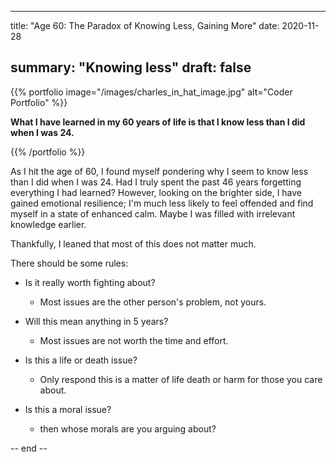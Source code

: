 
--- 
title: "Age 60: The Paradox of Knowing Less, Gaining More" 
date:  2020-11-28 

summary: "Knowing less"
draft: false
--- 


{{% portfolio image="/images/charles_in_hat_image.jpg" alt="Coder Portfolio" %}}

**What I have learned in my 60 years of life is that I know less than I did when I was 24.**


{{% /portfolio %}}


As I hit the age of 60, I found myself pondering why I seem to know less than I did when I was 24. Had I truly spent the past 46 years forgetting everything I had learned? However, looking on the brighter side, I have gained emotional resilience; I'm much less likely to feel offended and find myself in a state of enhanced calm. Maybe I was filled with irrelevant knowledge earlier. 

Thankfully, I leaned that most of this does not matter much.

There should be some rules:
- Is it really worth fighting about?
  - Most issues are the other person's problem, not yours.

- Will this mean anything in 5 years?
  - Most issues are not worth the time and effort.

- Is this a life or death issue?
  - Only respond this is a matter of life death or harm for those you care about.

- Is this a moral issue?
  - then whose morals are you arguing about?




-- end --
